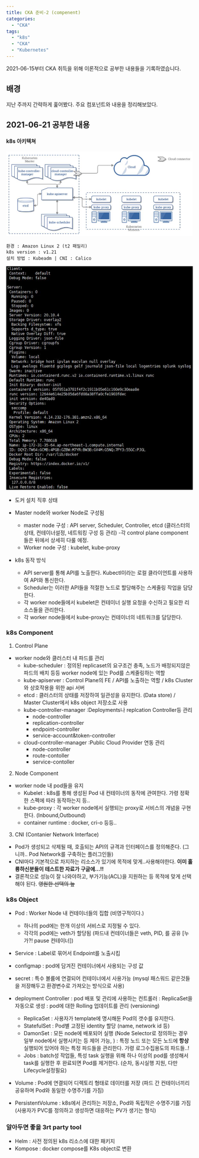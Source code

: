 ```yaml
---
title: CKA 준비-2 (compenent)
categories:
  - "CKA"
tags:
  - "k8s"
  - "CKA"
  - "Kubernetes"
---
```

2021-06-15부터 CKA 취득을 위해 이론적으로 공부한 내용들을 기록하였습니다.
<!--more-->

## 배경
지난 주까지 간략하게 훑어봤다. 주요 컴포넌트와 내용을 정리해보았다.
## 2021-06-21 공부한 내용
#### k8s 아키텍쳐

![This is an image](/img/k8s_arch.jpg)

```
환경 : Amazon Linux 2 (t2 패밀리)
k8s version : v1.21
설치 방법 : Kubeadm | CNI : Calico

```
![This is an image](/img/docker_info.jpg)
- 도커 설치 직후 상태 

- Master node와 worker Node로 구성됨
  - master node 구성 : API server, Scheduler, Controller, etcd (클러스터의 상태, 컨테이너설정, 네트워킹 구성 등 관리)
    -각 control plane component들은 뒤에서 상세히 다룰 에정.
  - Worker node 구성 : kubelet, kube-proxy
- k8s 동작 방식
  - API server를 통해 API를 노출한다. Kubectl이라는 로컬 클라이언트를 사용하여 API와 통신한다.
  - Scheduler는 이러한 API들을 적절한 노드로 할당해주는 스케줄링 작업을 담당한다.
  - 각 worker node들에서 kubelet은 컨테이너 실행 요청을 수신하고 필요한 리소스들을 관리한다.
  - 각 worker node들에서 kube-proxy는 컨테이너의 네트워크를 담당한다. 

 ### k8s Component
1. Control Plane
  - worker node와 클러스터 내 파드를 관리
    - kube-scheduler : 정의된 replicaset의 요구조건 충족, 노드가 배정되지않은 파드의 배치 등등 worker node에 있는 Pod를 스케줄링하는 역할
    - kube-apiserver : Control Plane의 FE / API를 노출하는 역할 / k8s Cluster와 상호작용을 위한 api 서버
    - etcd           : 클러스터의 상태를 저장하여 일관성을 유지한다. (Data store) / Master Cluster에서 k8s object 저장소로 사용
    - kube-controller-manager :Deployments나 replcation Controller등 관리
      - node-controller
      - replication-controller
      - endpoint-controller
      - service-account&token-controller 
    - cloud-controller-manager :Public Cloud Provider 연동 관리
      - node-controller
      - route-contoller
      - service-contoller

2. Node Component
  - worker node 내 pod들을 유지
    - Kubelet    : k8s를 통해 생성된 Pod 내 컨테이너의 동작에 관여한다. 가령 정확한 스펙에 따라 동작하는지 등..
    - kube-proxy : 각 worker node에서 실행되는 proxy로 서비스의 개념을 구현한다. (Inbound,Outbound)
    - container runtime : docker, cri-o 등등..

3. CNI (Contanier Network Interface)
  - Pod가 생성되고 삭제될 때, 호출되는 API의 규격과 인터페이스를 정의해준다. (그니까.. Pod Network를 구축하는 플러그인들)
  - CNI마다 기본적으로 차지하는 리소스가 있기에 목적에 맞게..사용해야한다. **이미 훌륭하신분들이 테스트한 자료가 구글에...!!**
  - 결론적으로 성능이 잘 나와야하고, 부가기능(ACL)을 지원하는 등 목적에 맞게 선택해야 된다. ~~영원한 선택의 늪~~

### k8s Object
  - Pod : Worker Node 내 컨테이너들의 집합 (비영구적이다.)
    - 하나의 pod에는 한개 이상의 서비스로 지정될 수 있다.
    - 각각의 pod에는 veth가 할당됨 (파드내 컨테이너들은 veth, PID, 를 공유 [누가?! pause 컨테이너])
  - Service : Label로 묶어서 Endpoint를 노출시킴
  
  - configmap : pod에 담겨진 컨테이너에서 사용되는 구성 값
  - secret    : 특수 볼륨에 연결되어 컨테이너에서 사용가능 (mysql 패스워드 같은것들을 저장해두고 환경변수로 가져오는 방식으로 사용)

  - deployment Controller : pod 배포 및 관리에 사용하는 컨트롤러
                          : ReplicaSet을 자동으로 생성
                          : pod에 대한 Rolling 업데이트를 관리 (versioning)
    - ReplicaSet  : 사용자가 template에 명시해둔 Pod의 갯수를 유지한다. 
    - StatefulSet : Pod별 고정된 identity 할당 (name, network id 등)
    - DamonSet    : 모든 node에 배포되어 실행 (Node Selector로 정의하는 경우 일부 node에서 실행시키는 등 제어 가능, )
                  : 특정 노드 또는 모든 노드에 **항상** 실행되어 있어야 하는 특정 파드들을 관리한다. 가령 로그수집용도의 파드들..!
    - Jobs        : batch성 작업들, 특성 task 실행을 위해 하나 이상의 pod를 생성해서 task를 실행한 후 완료되면 Pod를 제거한다. (순차, 동시실행 지원, 다만 Lifecycle설정필요)

  - Volume            : Pod에 연결되어 디렉토리 형태로 데이터를 저장 (파드 간 컨테이너끼리 공유하며 Pod와 동일한 수명주기를 가짐)
  - PersistentVolume  : k8s에서 관리하는 저장소, Pod와 독립적은 수명주기를 가짐(사용자가 PVC를 정의하고 생성하면 대응하는 PV가 생기는 형식)

### 알아두면 좋을 3rt party tool
  - Helm : 사전 정의된 k8s 리소스에 대한 패키지
  - Kompose : docker compose를 K8s object로 변환
